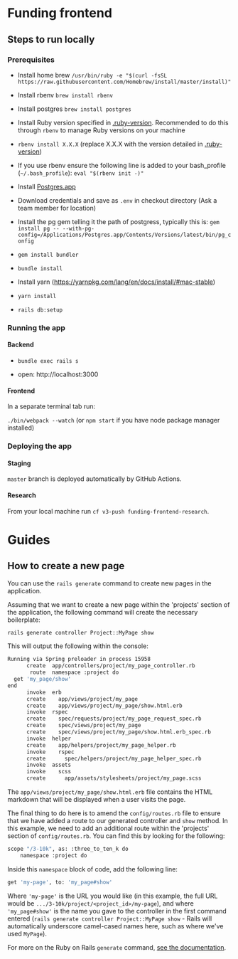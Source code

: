 # Funding frontend

## Steps to run locally

### Prerequisites

* Install home brew
`/usr/bin/ruby -e "$(curl -fsSL https://raw.githubusercontent.com/Homebrew/install/master/install)"`

* Install rbenv `brew install rbenv`

* Install postgres `brew install postgres`

* Install Ruby version specified in [.ruby-version](.ruby-version). Recommended to do this through `rbenv` to manage Ruby versions on your machine

* `rbenv install X.X.X` (replace X.X.X with the version detailed in [.ruby-version](.ruby-version)) 

* If you use rbenv ensure the following line is added to your bash_profile (`~/.bash_profile`): `eval "$(rbenv init -)"`

* Install [Postgres.app](https://postgresapp.com/)

* Download credentials and save as `.env` in checkout directory (Ask a team member for location)

* Install the pg gem telling it the path of postgress, typically this is: 
`gem install pg -- --with-pg-config=/Applications/Postgres.app/Contents/Versions/latest/bin/pg_config`

* `gem install bundler`

* `bundle install`

* Install yarn (https://yarnpkg.com/lang/en/docs/install/#mac-stable)

* `yarn install`

* `rails db:setup`

### Running the app
#### Backend
* `bundle exec rails s`

* open: http://localhost:3000

#### Frontend
In a separate terminal tab run:

`./bin/webpack --watch` (or `npm start` if you have node package manager installed)

### Deploying the app

#### Staging

`master` branch is deployed automatically by GitHub Actions.

#### Research

From your local machine run `cf v3-push funding-frontend-research`.

# Guides

## How to create a new page

You can use the `rails generate` command to create new pages in the application.

Assuming that we want to create a new page within the 'projects' section of the
 application, the following command will create the necessary boilerplate:

```bash
rails generate controller Project::MyPage show
```

This will output the following within the console:

```bash
Running via Spring preloader in process 15958
      create  app/controllers/project/my_page_controller.rb
       route  namespace :project do
  get 'my_page/show'
end
      invoke  erb
      create    app/views/project/my_page
      create    app/views/project/my_page/show.html.erb
      invoke  rspec
      create    spec/requests/project/my_page_request_spec.rb
      create    spec/views/project/my_page
      create    spec/views/project/my_page/show.html.erb_spec.rb
      invoke  helper
      create    app/helpers/project/my_page_helper.rb
      invoke    rspec
      create      spec/helpers/project/my_page_helper_spec.rb
      invoke  assets
      invoke    scss
      create      app/assets/stylesheets/project/my_page.scss
```

The `app/views/project/my_page/show.html.erb` file contains the HTML markdown 
that will be displayed when a user visits the page.

The final thing to do here is to amend the `config/routes.rb` file to ensure 
that we have added a route to our generated controller and `show` method. 
In this example, we need to add an additional route within the 'projects' 
section of `config/routes.rb`. You can find this by looking for the following:

```bash
scope "/3-10k", as: :three_to_ten_k do
    namespace :project do    
```

Inside this `namespace` block of code, add the following line:

```bash
get 'my-page', to: 'my_page#show'
```

Where `'my-page'` is the URL you would like (in this example, the full URL would
be `.../3-10k/project/<project_id>/my-page`), and where `'my_page#show'` is the 
name you gave to the controller in the first command entered 
(`rails generate controller Project::MyPage show` - Rails will automatically 
underscore camel-cased names here, such as where we've used `MyPage`).

For more on the Ruby on Rails `generate` command, [see the documentation](
https://guides.rubyonrails.org/command_line.html#rails-generate).